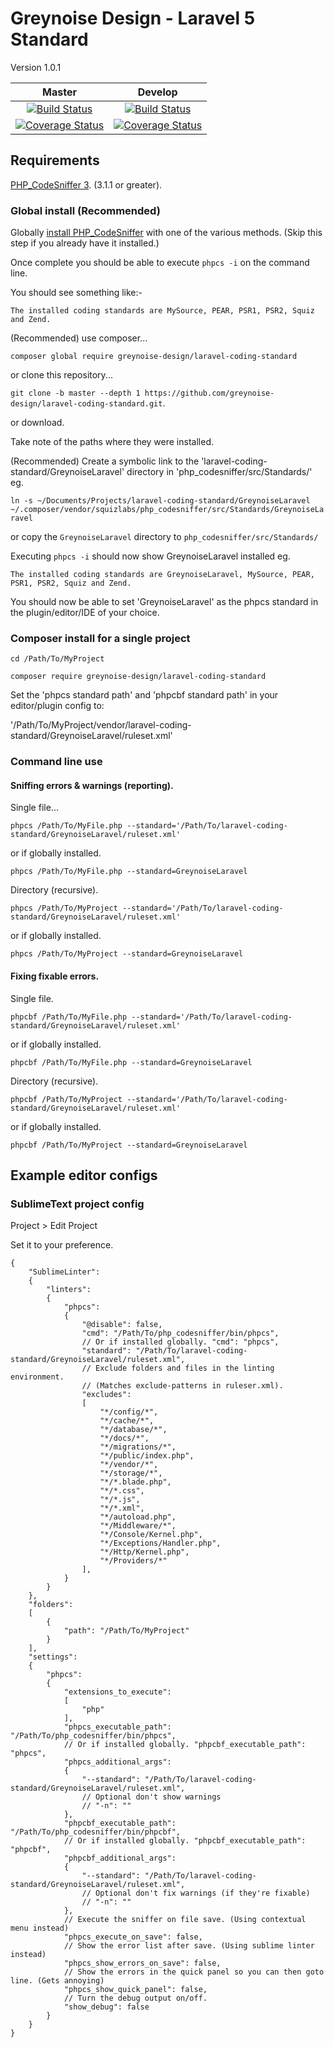 # Greynoise Design - Laravel 5 Standard

Version 1.0.1

| Master | Develop |
| :---: | :---: |
| [![Build Status](https://travis-ci.org/greynoise-design/laravel-coding-standard.svg?branch=master)](https://travis-ci.org/greynoise-design/laravel-coding-standard) | [![Build Status](https://travis-ci.org/greynoise-design/laravel-coding-standard.svg?branch=develop)](https://travis-ci.org/greynoise-design/laravel-coding-standard) |
| [![Coverage Status](https://coveralls.io/repos/github/greynoise-design/laravel-coding-standard/badge.svg?branch=master)](https://coveralls.io/github/greynoise-design/laravel-coding-standard?branch=master) | [![Coverage Status](https://coveralls.io/repos/github/greynoise-design/laravel-coding-standard/badge.svg?branch=develop)](https://coveralls.io/github/greynoise-design/laravel-coding-standard?branch=develop) |


## Requirements

[PHP_CodeSniffer 3](https://github.com/squizlabs/PHP_CodeSniffer). (3.1.1 or greater).

### Global install (Recommended)

Globally [install PHP_CodeSniffer](https://github.com/squizlabs/PHP_CodeSniffer/blob/master/README.md) with one of the various methods. (Skip this step if you already have it installed.)

Once complete you should be able to execute `phpcs -i` on the command line.

You should see something like:-

`The installed coding standards are MySource, PEAR, PSR1, PSR2, Squiz and Zend.`

(Recommended) use composer...

`composer global require greynoise-design/laravel-coding-standard`

or clone this repository...

`git clone -b master --depth 1 https://github.com/greynoise-design/laravel-coding-standard.git`.

or download.

Take note of the paths where they were installed.

(Recommended) Create a symbolic link to the 'laravel-coding-standard/GreynoiseLaravel' directory in 'php_codesniffer/src/Standards/' eg. 

`ln -s ~/Documents/Projects/laravel-coding-standard/GreynoiseLaravel ~/.composer/vendor/squizlabs/php_codesniffer/src/Standards/GreynoiseLaravel`

or copy the `GreynoiseLaravel` directory to `php_codesniffer/src/Standards/`

Executing `phpcs -i` should now show GreynoiseLaravel installed eg.

`The installed coding standards are GreynoiseLaravel, MySource, PEAR, PSR1, PSR2, Squiz and Zend.`

You should now be able to set 'GreynoiseLaravel' as the phpcs standard in the plugin/editor/IDE of your choice.

### Composer install for a single project

`cd /Path/To/MyProject`  

`composer require greynoise-design/laravel-coding-standard`  

Set the 'phpcs standard path' and 'phpcbf standard path' in your editor/plugin config to:

'/Path/To/MyProject/vendor/laravel-coding-standard/GreynoiseLaravel/ruleset.xml'

### Command line use

#### Sniffing errors & warnings (reporting).

Single file...

`phpcs /Path/To/MyFile.php --standard='/Path/To/laravel-coding-standard/GreynoiseLaravel/ruleset.xml'`

or if globally installed.

`phpcs /Path/To/MyFile.php --standard=GreynoiseLaravel`

Directory (recursive).

`phpcs /Path/To/MyProject --standard='/Path/To/laravel-coding-standard/GreynoiseLaravel/ruleset.xml'`

or if globally installed.

`phpcs /Path/To/MyProject --standard=GreynoiseLaravel`

#### Fixing fixable errors.

Single file.

`phpcbf /Path/To/MyFile.php --standard='/Path/To/laravel-coding-standard/GreynoiseLaravel/ruleset.xml'`

or if globally installed.

`phpcbf /Path/To/MyFile.php --standard=GreynoiseLaravel`

Directory (recursive).

`phpcbf /Path/To/MyProject --standard='/Path/To/laravel-coding-standard/GreynoiseLaravel/ruleset.xml'`

or if globally installed.

`phpcbf /Path/To/MyProject --standard=GreynoiseLaravel`

## Example editor configs

### SublimeText project config

Project > Edit Project

Set it to your preference.

```
{
    "SublimeLinter":
    {
        "linters":
        {
            "phpcs":
            {
                "@disable": false,
                "cmd": "/Path/To/php_codesniffer/bin/phpcs",
                // Or if installed globally. "cmd": "phpcs",
                "standard": "/Path/To/laravel-coding-standard/GreynoiseLaravel/ruleset.xml",
                // Exclude folders and files in the linting environment.
                // (Matches exclude-patterns in ruleser.xml).
                "excludes":
                [
                    "*/config/*",
                    "*/cache/*",
                    "*/database/*",
                    "*/docs/*",
                    "*/migrations/*",
                    "*/public/index.php",
                    "*/vendor/*",
                    "*/storage/*",
                    "*/*.blade.php",
                    "*/*.css",
                    "*/*.js",
                    "*/*.xml",
                    "*/autoload.php",
                    "*/Middleware/*",
                    "*/Console/Kernel.php",
                    "*/Exceptions/Handler.php",
                    "*/Http/Kernel.php",
                    "*/Providers/*"
                ],
            }
        }
    },
    "folders":
    [
        {
            "path": "/Path/To/MyProject"
        }
    ],
    "settings":
    {
        "phpcs":
        {
            "extensions_to_execute":
            [
                "php"
            ],
            "phpcs_executable_path": "/Path/To/php_codesniffer/bin/phpcs",
            // Or if installed globally. "phpcbf_executable_path": "phpcs",
            "phpcs_additional_args":
            {
                "--standard": "/Path/To/laravel-coding-standard/GreynoiseLaravel/ruleset.xml",
                // Optional don't show warnings
                // "-n": ""
            },
            "phpcbf_executable_path": "/Path/To/php_codesniffer/bin/phpcbf",
            // Or if installed globally. "phpcbf_executable_path": "phpcbf",
            "phpcbf_additional_args":
            {
                "--standard": "/Path/To/laravel-coding-standard/GreynoiseLaravel/ruleset.xml",
                // Optional don't fix warnings (if they're fixable)
                // "-n": ""
            },
            // Execute the sniffer on file save. (Using contextual menu instead)
            "phpcs_execute_on_save": false,
            // Show the error list after save. (Using sublime linter instead)
            "phpcs_show_errors_on_save": false,
            // Show the errors in the quick panel so you can then goto line. (Gets annoying)
            "phpcs_show_quick_panel": false,
            // Turn the debug output on/off.
            "show_debug": false
        }
    }
}
```
